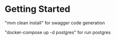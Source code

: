 # Getting Started

"mvn clean install" for swagger code generation

"docker-compose up -d postgres" for run postgres